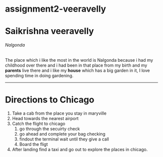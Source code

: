 # assignment2-veeravelly
# Saikrishna veeravelly
###### Nalgonda

 The place which i like the most in the world is Nalgonda because i had my childhood over there and i had been in that place from my birth and my **parents** live there and i like my **house** which has a big garden in it, I love spending time in doing gardening.
 
 ---
 # Directions to Chicago
 1. Take a cab from the place you stay in maryville
 2. Head towards the nearest airport
 3. Catch the flight to chicago
     1. go through the secuirty check
     2. go ahead and complete your bag checking
     3. findout the terminal wait until they give a call
     4. Board the fligt            
 4. After landing find a taxi and go out to explore the places in chicago.


